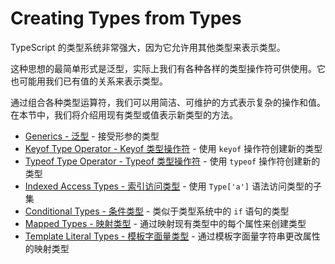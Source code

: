 # Creating Types from Types

TypeScript 的类型系统非常强大，因为它允许用其他类型来表示类型。

这种思想的最简单形式是泛型，实际上我们有各种各样的类型操作符可供使用。它也可能用我们已有值的关系来表示类型。

通过组合各种类型运算符，我们可以用简洁、可维护的方式表示复杂的操作和值。在本节中，我们将介绍用现有类型或值表示新类型的方法。

- [Generics - 泛型](https://www.typescriptlang.org/docs/handbook/2/generics.html) - 接受形参的类型
- [Keyof Type Operator - Keyof 类型操作符](https://www.typescriptlang.org/docs/handbook/2/keyof-types.html) - 使用 `keyof` 操作符创建新的类型
- [Typeof Type Operator - Typeof 类型操作符](https://www.typescriptlang.org/docs/handbook/2/typeof-types.html) - 使用 `typeof` 操作符创建新的类型
- [Indexed Access Types - 索引访问类型](https://www.typescriptlang.org/docs/handbook/2/indexed-access-types.html) - 使用 `Type['a']` 语法访问类型的子集
- [Conditional Types - 条件类型](https://www.typescriptlang.org/docs/handbook/2/conditional-types.html) - 类似于类型系统中的 `if` 语句的类型
- [Mapped Types - 映射类型](https://www.typescriptlang.org/docs/handbook/2/mapped-types.html) - 通过映射现有类型中的每个属性来创建类型
- [Template Literal Types - 模板字面量类型](https://www.typescriptlang.org/docs/handbook/2/template-literal-types.html) - 通过模板字面量字符串更改属性的映射类型
